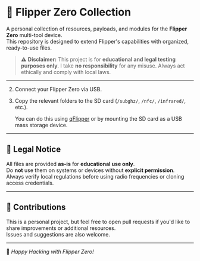 # 🐬 Flipper Zero Collection

A personal collection of resources, payloads, and modules for the **Flipper Zero** multi-tool device.  
This repository is designed to extend Flipper's capabilities with organized, ready-to-use files.

> ⚠️ **Disclaimer:** This project is for **educational and legal testing purposes only**. I take **no responsibility** for any misuse. Always act ethically and comply with local laws.

---

2. Connect your Flipper Zero via USB.

3. Copy the relevant folders to the SD card (`/subghz/`, `/nfc/`, `/infrared/`, etc.).

   You can do this using [qFlipper](https://flipperzero.one/update) or by mounting the SD card as a USB mass storage device.
   
---

## 📄 Legal Notice

All files are provided **as-is** for **educational use only**.  
Do **not** use them on systems or devices without **explicit permission**.  
Always verify local regulations before using radio frequencies or cloning access credentials.

---

## 🤝 Contributions

This is a personal project, but feel free to open pull requests if you'd like to share improvements or additional resources.  
Issues and suggestions are also welcome.

---

🐬 *Happy Hacking with Flipper Zero!*
```
